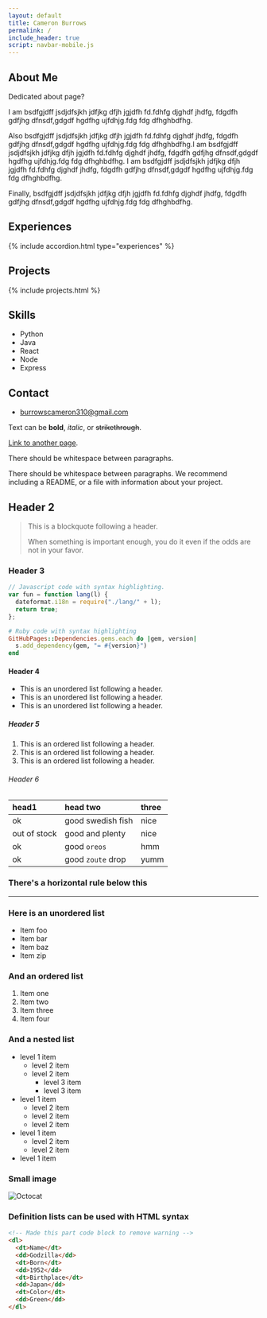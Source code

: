 ```yaml
---
layout: default
title: Cameron Burrows
permalink: /
include_header: true
script: navbar-mobile.js
---
```


## About Me

Dedicated about page?

I am bsdfgjdff jsdjdfsjkh jdfjkg dfjh jgjdfh fd.fdhfg djghdf jhdfg, fdgdfh gdfjhg dfnsdf,gdgdf hgdfhg ujfdhjg.fdg fdg dfhghbdfhg.

Also bsdfgjdff jsdjdfsjkh jdfjkg dfjh jgjdfh fd.fdhfg djghdf jhdfg, fdgdfh gdfjhg dfnsdf,gdgdf hgdfhg ujfdhjg.fdg fdg dfhghbdfhg.I am bsdfgjdff jsdjdfsjkh jdfjkg dfjh jgjdfh fd.fdhfg djghdf jhdfg, fdgdfh gdfjhg dfnsdf,gdgdf hgdfhg ujfdhjg.fdg fdg dfhghbdfhg.
I am bsdfgjdff jsdjdfsjkh jdfjkg dfjh jgjdfh fd.fdhfg djghdf jhdfg, fdgdfh gdfjhg dfnsdf,gdgdf hgdfhg ujfdhjg.fdg fdg dfhghbdfhg.

Finally, bsdfgjdff jsdjdfsjkh jdfjkg dfjh jgjdfh fd.fdhfg djghdf jhdfg, fdgdfh gdfjhg dfnsdf,gdgdf hgdfhg ujfdhjg.fdg fdg dfhghbdfhg.

## Experiences

{% include accordion.html type="experiences" %}

## Projects

{% include projects.html %}

## Skills

- Python
- Java
- React
- Node
- Express

## Contact

- [burrowscameron310@gmail.com](mailto:burrowscameron310@gmail.com)

Text can be **bold**, _italic_, or ~~strikethrough~~.

[Link to another page](./another-page.html).

There should be whitespace between paragraphs.

There should be whitespace between paragraphs. We recommend including a README, or a file with information about your project.

## Header 2

> This is a blockquote following a header.
>
> When something is important enough, you do it even if the odds are not in your favor.

### Header 3

```js
// Javascript code with syntax highlighting.
var fun = function lang(l) {
  dateformat.i18n = require("./lang/" + l);
  return true;
};
```

```ruby
# Ruby code with syntax highlighting
GitHubPages::Dependencies.gems.each do |gem, version|
  s.add_dependency(gem, "= #{version}")
end
```

#### Header 4

- This is an unordered list following a header.
- This is an unordered list following a header.
- This is an unordered list following a header.

##### Header 5

1. This is an ordered list following a header.
2. This is an ordered list following a header.
3. This is an ordered list following a header.

###### Header 6

| head1        | head two          | three |
| :----------- | :---------------- | :---- |
| ok           | good swedish fish | nice  |
| out of stock | good and plenty   | nice  |
| ok           | good `oreos`      | hmm   |
| ok           | good `zoute` drop | yumm  |

### There's a horizontal rule below this

---

### Here is an unordered list

- Item foo
- Item bar
- Item baz
- Item zip

### And an ordered list

1. Item one
1. Item two
1. Item three
1. Item four

### And a nested list

- level 1 item
  - level 2 item
  - level 2 item
    - level 3 item
    - level 3 item
- level 1 item
  - level 2 item
  - level 2 item
  - level 2 item
- level 1 item
  - level 2 item
  - level 2 item
- level 1 item

### Small image

![Octocat](https://github.githubassets.com/images/icons/emoji/octocat.png)

### Definition lists can be used with HTML syntax

```html
<!-- Made this part code block to remove warning -->
<dl>
  <dt>Name</dt>
  <dd>Godzilla</dd>
  <dt>Born</dt>
  <dd>1952</dd>
  <dt>Birthplace</dt>
  <dd>Japan</dd>
  <dt>Color</dt>
  <dd>Green</dd>
</dl>
```
